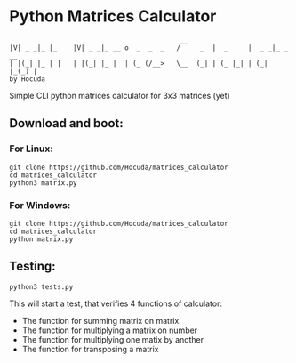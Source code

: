 # Python Matrices Calculator
```
                                           __                         
|V| _ _|_ |_    |V| _ _|_ __ o  _  _  _   /     _  |  _     |  _ _|_ _  __
| |(_| |_ | |   | |(_| |_ |  | (_ (/__>   \__  (_| | (_ |_| | (_| |_(_) | 
by Hocuda
```

Simple CLI python matrices calculator for 3x3 matrices (yet)

## Download and boot:

### For Linux:
```
git clone https://github.com/Hocuda/matrices_calculator
cd matrices_calculator
python3 matrix.py
```

### For Windows:
```
git clone https://github.com/Hocuda/matrices_calculator
cd matrices_calculator
python matrix.py
```

## Testing:

```
python3 tests.py
```

This will start a test, that verifies 4 functions of calculator:
+ The function for summing matrix on matrix
+ The function for multiplying a matrix on number
+ The function for multiplying one matix by another
+ The function for transposing a matrix